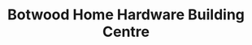 ---
title: "Botwood Home Hardware Building Centre"
url: /botwood/botwood-home-hardware-building-centre/
shop: hardware
---